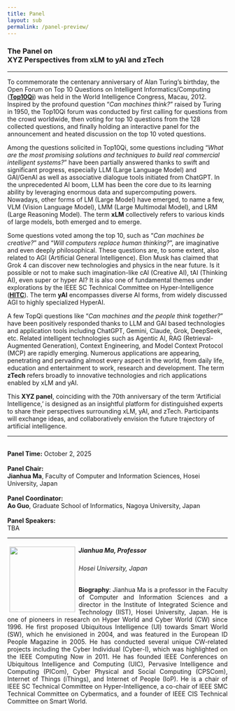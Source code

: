```yaml
---
title: Panel
layout: sub
permalink: /panel-preview/
--- 
```


<h3>The Panel on <br>XYZ Perspectives from xLM to yAI and zTech</h3>
<hr/>

To commemorate the centenary anniversary of Alan Turing’s birthday, the Open Forum on Top 10 Questions on Intelligent Informatics/Computing (<a href="https://wi-consortium.org/blog/top10qi/" target=_new><b><u>Top10Qi</u></b></a>) was held in the World Intelligence Congress, Macau, 2012. Inspired by the profound question “*Can machines think?*” raised by Turing in 1950, the Top10Qi forum was conducted by first calling for questions from the crowd worldwide, then voting for top 10 questions from the 128 collected questions, and finally holding an interactive panel for the announcement and heated discussion on the top 10 voted questions. 

Among the questions solicited in Top10Qi, some questions including “*What are the most promising solutions and techniques to build real commercial intelligent systems?*” have been partially answered thanks to swift and significant progress, especially LLM (Large Language Model) and GAI/GenAI as well as associative dialogue tools initiated from ChatGPT. In the unprecedented AI boom, LLM has been the core due to its learning ability by leveraging enormous data and supercomputing powers. Nowadays, other forms of LM (Large Model) have emerged, to name a few, VLM (Vision Language Model), LMM (Large Multimodal Model), and LRM (Large Reasoning Model). The term **xLM** collectively refers to various kinds of large models, both emerged and to emerge. 

Some questions voted among the top 10, such as “*Can machines be creative?*” and “*Will computers replace human thinking?*”, are imaginative and even deeply philosophical. These questions are, to some extent, also related to AGI (Artificial General Intelligence). Elon Musk has claimed that Grok 4 can discover new technologies and physics in the near future. Is it possible or not to make such imagination-like cAI (Creative AI), tAI (Thinking AI), even super or hyper AI? It is also one of fundamental themes under explorations by the IEEE SC Technical Committee on Hyper-Intelligence (<a href="https://ieee-hyperintelligence.org/" target=_new><b><u>HITC</u></b></a>). The term **yAI** encompasses diverse AI forms, from widely discussed AGI to highly specialized HyperAI. 

A few TopQi questions like “*Can machines and the people think together?*” have been positively responded thanks to LLM and GAI based technologies and application tools including ChatGPT, Gemini, Claude, Grok, DeepSeek, etc. Related intelligent technologies such as Agentic AI, RAG (Retrieval-Augmented Generation), Context Engineering, and Model Context Protocol (MCP) are rapidly emerging. Numerous applications are appearing, penetrating and pervading almost every aspect in the world, from daily life, education and entertainment to work, research and development. The term **zTech** refers broadly to innovative technologies and rich applications enabled by xLM and yAI. 

This **XYZ panel**, coinciding with the 70th anniversary of the term ‘Artificial Intelligence,’ is designed as an insightful platform for distinguished experts to share their perspectives surrounding xLM, yAI, and zTech. Participants will exchange ideas, and collaboratively envision the future trajectory of artificial intelligence.

<hr/>
<br/><b>Panel Time:</b> October 2, 2025
<br/> <br/><b>Panel Chair: </b>
<br/><b>Jianhua Ma</b>, Faculty of Computer and Information Sciences, Hosei University, Japan
<br/><br/><b>Panel Coordinator: </b>
<br/><b>Ao Guo</b>, Graduate School of Informatics, Nagoya University, Japan
<br/><br/><b>Panel Speakers: </b>
<br/>
TBA

<hr/>

<img src="/2025/assets/images/panel_speaker/jianhua_ma.jpg" align="left" style="border:5px solid white" width="150">
<h5><b>Jianhua Ma, Professor</b></h5>
<h6>Hosei University, Japan</h6>
<p style="text-align: justify;">
 <b>Biography</b>: Jianhua Ma is a professor in the Faculty of Computer and Information Sciences and a director in the Institute of Integrated Science and Technology (IIST), Hosei University, Japan. He is one of pioneers in research on Hyper World and Cyber World (CW) since 1996. He first proposed Ubiquitous Intelligence (UI) towards Smart World (SW), which he envisioned in 2004, and was featured in the European ID People Magazine in 2005. He has conducted several unique CW-related projects including the Cyber Individual (Cyber-I), which was highlighted on the IEEE Computing Now in 2011. He has founded IEEE Conferences on Ubiquitous Intelligence and Computing (UIC), Pervasive Intelligence and Computing (PICom), Cyber Physical and Social Computing (CPSCom), Internet of Things (iThings), and Internet of People (IoP). He is a chair of IEEE SC Technical Committee on Hyper-Intelligence, a co-chair of IEEE SMC Technical Committee on Cybermatics, and a founder of IEEE CIS Technical Committee on Smart World.
 </p>
 

<br/>